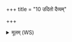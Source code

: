 +++
title = "10 उदितो दैव्यम्"

+++
<details><summary>मूलम् (WS)</summary>

उदितो दैव्यं वच इषुमिव त्रीण्यः इष्यते ।  
तेनासपत्नान् मामकान् सासहानि जहानि च ॥ ॥ १० ॥
</details>
